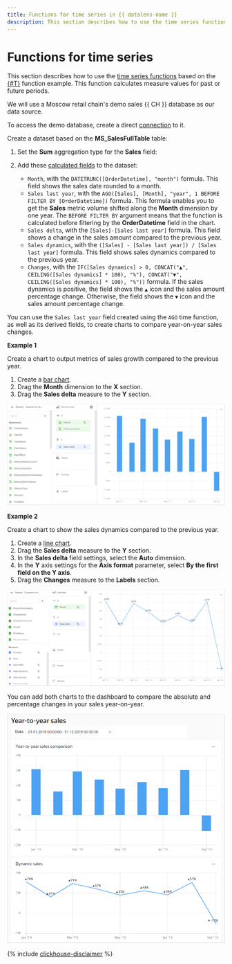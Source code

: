 ```yaml
---
title: Functions for time series in {{ datalens-name }}
description: This section describes how to use the time series functions based on the AGO function example. This function calculates measure values for past or future periods.
---
```


# Functions for time series

This section describes how to use the [time series functions](../function-ref/time-series-functions.md) based on the [{#T}](../function-ref/AGO.md) function example. This function calculates measure values for past or future periods.

We will use a Moscow retail chain's demo sales {{ CH }} database as our data source.

To access the demo database, create a direct [connection](../tutorials/data-from-ch-to-sql-chart.md#create-connection) to it.

Create a dataset based on the **MS_SalesFullTable** table:

1. Set the **Sum** aggregation type for the **Sales** field:
1. Add these [calculated fields](../dataset/create-dataset.md#create-fields) to the dataset:

   * `Month`, with the `DATETRUNC([OrderDatetime], "month")` formula. This field shows the sales date rounded to a month.
   * `Sales last year`, with the `AGO([Sales], [Month], "year", 1 BEFORE FILTER BY [OrderDatetime])` formula. This formula enables you to get the **Sales** metric volume shifted along the **Month** dimension by one year. The `BEFORE FILTER BY` argument means that the function is calculated before filtering by the **OrderDatetime** field in the chart.
   * `Sales delta`, with the `[Sales]-[Sales last year]` formula. This field shows a change in the sales amount compared to the previous year.
   * `Sales dynamics`, with the `([Sales] - [Sales last year]) / [Sales last year]` formula. This field shows sales dynamics compared to the previous year.
   * `Changes`, with the `IF([Sales dynamics] > 0, CONCAT("▲", CEILING([Sales dynamics] * 100), "%"), CONCAT("▼", CEILING([Sales dynamics] * 100), "%"))` formula. If the sales dynamics is positive, the field shows the `▲` icon and the sales amount percentage change. Otherwise, the field shows the `▼` icon and the sales amount percentage change.

You can use the `Sales last year` field created using the `AGO` time function, as well as its derived fields, to create charts to compare year-on-year sales changes.

**Example 1**

Create a chart to output metrics of sales growth compared to the previous year.

1. Create a [bar chart](../visualization-ref/column-chart.md).
1. Drag the **Month** dimension to the **X** section.
1. Drag the **Sales delta** measure to the **Y** section.

![image](../../_assets/datalens/solution-y-to-y/year-to-year-sales-chart.png)

**Example 2**

Create a chart to show the sales dynamics compared to the previous year.

1. Create a [line chart](../visualization-ref/line-chart.md).
1. Drag the **Sales delta** measure to the **Y** section.
1. In the **Sales delta** field settings, select the **Auto** dimension.
1. In the **Y** axis settings for the **Axis format** parameter, select **By the first field on the Y axis**.
1. Drag the **Changes** measure to the **Labels** section.

![image](../../_assets/datalens/solution-y-to-y/sales-dynamic-chart.png)

You can add both charts to the dashboard to compare the absolute and percentage changes in your sales year-on-year.

![image](../../_assets/datalens/solution-y-to-y/sales-dashboard.png)

{% include [clickhouse-disclaimer](../../_includes/clickhouse-disclaimer.md) %}